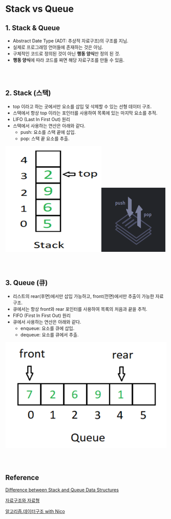 # Stack vs Queue

## **1. Stack & Queue**
- Abstract Date Type (ADT: 추상적 자료구조)의 구조를 지님.
- 실제로 프로그래밍 언어들에 존재하는 것은 아님.
- 구체적인 코드로 정의된 것이 아닌 **행동 양식**만 정의 된 것.
- **행동 양식**에 따라 코드를 짜면 해당 자료구조를 만들 수 있음.

<br /><br />

## **2. Stack (스택)**
- top 이라고 하는 곳에서만 요소를 삽입 및 삭제할 수 있는 선형 데이터 구조.
- 스택에서 항상 top 이라는 포인터를 사용하여 목록에 있는 마지막 요소를 추적.
- LIFO (Last In First Out) 원리
- 스택에서 사용하는 연산은 아래와 같다.
    - push: 요소를 스택 끝에 삽입.
    - pop: 스택 끝 요소를 추출.
  
<img src="..\image\algorithm\stack-vs-queue/stack.png" width="300" height="330"><img src="..\image\algorithm\stack-vs-queue/stack2.png" width="200" height="200">

<br /><br />

## **3. Queue (큐)**
- 리스트의 rear(후면)에서만 삽입 가능하고, front(전면)에서만 추출이 가능한 자료구조.
- 큐에서는 항상 front와 rear 포인터를 사용하여 목록의 처음과 끝을 추적.
- FIFO (First In First Out) 원리
- 큐에서 사용하는 연산은 아래와 같다.
    - enqueue: 요소를 큐에 삽입.
    - dequeue: 요소를 큐에서 추출.
  
<img src="..\image\algorithm\stack-vs-queue/queue.png" width="600" height="330">

<br /><br />

## **Reference**

[Difference between Stack and Queue Data Structures](https://www.geeksforgeeks.org/difference-between-stack-and-queue-data-structures/?ref=gcse)

[자료구조와 자료형](https://ko.javascript.info/array#ref-1700)

[알고리즘.데이터구조 with Nico](https://www.youtube.com/watch?v=Nk_dGScimz8&list=PL7jH19IHhOLMdHvl3KBfFI70r9P0lkJwL&index=7)

